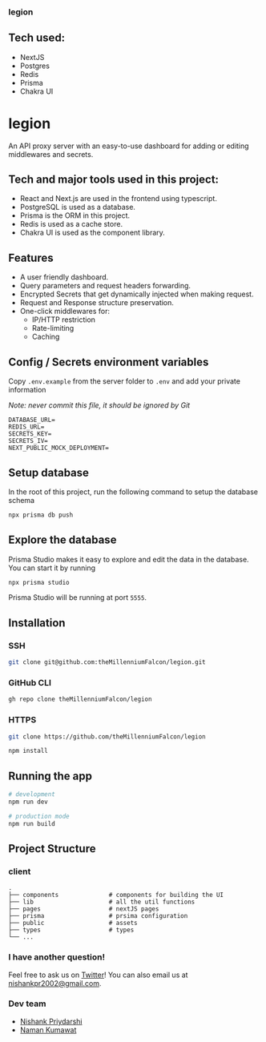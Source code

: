 ### legion

## Tech used:
- NextJS
- Postgres
- Redis
- Prisma
- Chakra UI

# legion

An API proxy server with an easy-to-use dashboard for adding or editing middlewares and secrets.

## Tech and major tools used in this project:

- React and Next.js are used in the frontend using typescript.
- PostgreSQL is used as a database.
- Prisma is the ORM in this project.
- Redis is used as a cache store.
- Chakra UI is used as the component library.

## Features
- A user friendly dashboard.
- Query parameters and request headers forwarding.
- Encrypted Secrets that get dynamically injected when making request.
- Request and Response structure preservation.
- One-click middlewares for:
  - IP/HTTP restriction
  - Rate-limiting
  - Caching

## Config / Secrets environment variables

Copy `.env.example` from the server folder to `.env` and add your private information

*Note: never commit this file, it should be ignored by Git*

```
DATABASE_URL=
REDIS_URL=
SECRETS_KEY=
SECRETS_IV=
NEXT_PUBLIC_MOCK_DEPLOYMENT=
```

## Setup database
In the root of this project, run the following command to setup the database schema
```bash
npx prisma db push
```

## Explore the database
Prisma Studio makes it easy to explore and edit the data in the database. You can start it by running
```bash
npx prisma studio
```
Prisma Studio will be running at port `5555`.

## Installation

### SSH

```bash
git clone git@github.com:theMillenniumFalcon/legion.git
```

### GitHub CLI

```bash
gh repo clone theMillenniumFalcon/legion
```

### HTTPS

```bash
git clone https://github.com/theMillenniumFalcon/legion
```


```bash
npm install
```

## Running the app

```bash
# development
npm run dev

# production mode
npm run build
```

## Project Structure

### client
    .
    ├── components              # components for building the UI
    ├── lib                     # all the util functions
    ├── pages                   # nextJS pages
    ├── prisma                  # prsima configuration
    ├── public                  # assets
    ├── types                   # types
    └── ...

### I have another question!

Feel free to ask us on [Twitter](https://twitter.com/nishankstwt)! You can also email us at nishankpr2002@gmail.com.

### Dev team

- [Nishank Priydarshi](https://nishank.vercel.app)
- [Naman Kumawat](https://www.instagram.com/nxmxn_21)